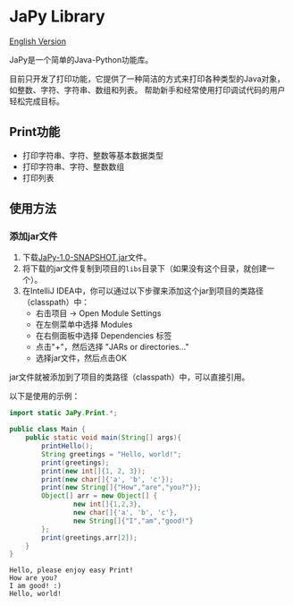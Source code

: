 # JaPy Library
[English Version](README.md)

JaPy是一个简单的Java-Python功能库。

目前只开发了打印功能，它提供了一种简洁的方式来打印各种类型的Java对象，如整数、字符、字符串、数组和列表。
帮助新手和经常使用打印调试代码的用户轻松完成目标。
## Print功能

- 打印字符串、字符、整数等基本数据类型
- 打印字符串、字符、整数数组
- 打印列表

## 使用方法

### 添加jar文件

1. 下载[JaPy-1.0-SNAPSHOT.jar](target/JaPy-1.0-SNAPSHOT.jar)文件。
2. 将下载的jar文件复制到项目的`libs`目录下（如果没有这个目录，就创建一个）。
3. 在IntelliJ IDEA中，你可以通过以下步骤来添加这个jar到项目的类路径（classpath）中：
    - 右击项目 -> Open Module Settings
    - 在左侧菜单中选择 Modules
    - 在右侧面板中选择 Dependencies 标签
    - 点击"+"，然后选择 "JARs or directories..."
    - 选择jar文件，然后点击OK

jar文件就被添加到了项目的类路径（classpath）中，可以直接引用。

以下是使用的示例：

```java
import static JaPy.Print.*;

public class Main {
    public static void main(String[] args){
        printHello();
        String greetings = "Hello, world!";
        print(greetings);
        print(new int[]{1, 2, 3});
        print(new char[]{'a', 'b', 'c'});
        print(new String[]{"How","are","you?"});
        Object[] arr = new Object[] {
                new int[]{1,2,3},
                new char[]{'a', 'b', 'c'},
                new String[]{"I","am","good!"}
        };
        print(greetings,arr[2]);
    }
}

```
```
Hello, please enjoy easy Print!
How are you? 
I am good! :) 
Hello, world! 
```
